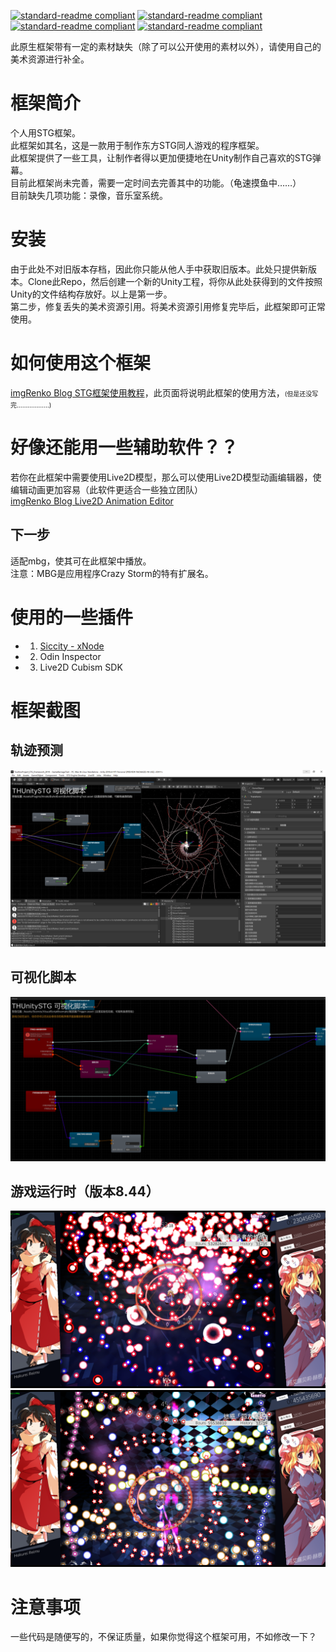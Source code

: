 [![standard-readme compliant](https://img.shields.io/badge/build-passing-brightgreen.svg?style=flat-square)](https://github.com/RichardLitt/standard-readme) [![standard-readme compliant](https://img.shields.io/badge/license-MIT-informational.svg?style=flat-square)](https://github.com/RichardLitt/standard-readme) [![standard-readme compliant](https://img.shields.io/badge/FrameworkVer-9.89-yellow.svg?style=flat-square)](https://github.com/RichardLitt/standard-readme) [![standard-readme compliant](https://img.shields.io/badge/UnityRequire-2019.4fLTS-yellow.svg?style=flat-square)](https://github.com/RichardLitt/standard-readme)


此原生框架带有一定的素材缺失（除了可以公开使用的素材以外），请使用自己的美术资源进行补全。

# 框架简介
个人用STG框架。  
此框架如其名，这是一款用于制作东方STG同人游戏的程序框架。  
此框架提供了一些工具，让制作者得以更加便捷地在Unity制作自己喜欢的STG弹幕。  
目前此框架尚未完善，需要一定时间去完善其中的功能。（龟速摸鱼中……）  
目前缺失几项功能：录像，音乐室系统。  

# 安装
由于此处不对旧版本存档，因此你只能从他人手中获取旧版本。此处只提供新版本。Clone此Repo，然后创建一个新的Unity工程，将你从此处获得到的文件按照Unity的文件结构存放好。以上是第一步。  
第二步，修复丢失的美术资源引用。将美术资源引用修复完毕后，此框架即可正常使用。  

# 如何使用这个框架
[imgRenko Blog STG框架使用教程](https://blog.imgrenko.co/2021/03/12/TouHouSTGFrameWorkTutorials/)，此页面将说明此框架的使用方法，<font size = 1>(但是还没写完………………)</font>

# 好像还能用一些辅助软件？？
若你在此框架中需要使用Live2D模型，那么可以使用Live2D模型动画编辑器，使编辑动画更加容易（此软件更适合一些独立团队）  
[imgRenko Blog Live2D Animation Editor](https://blog.imgrenko.co/2020/09/16/Live2DAnimationEditor/)  
## 下一步
适配mbg，使其可在此框架中播放。  
注意：MBG是应用程序Crazy Storm的特有扩展名。  

# 使用的一些插件
* 1. [Siccity - xNode](https://github.com/Siccity/xNode)  
* 2. Odin Inspector  
* 3. Live2D Cubism SDK  

# 框架截图
## 轨迹预测  
![image](https://github.com/imgRenko/Screen-Art-TH-STG-Framework-for-Unity/blob/main/ReadMeImage/Track.png)
## 可视化脚本  
![image](https://github.com/imgRenko/Screen-Art-TH-STG-Framework-for-Unity/blob/main/ReadMeImage/xNode.png)
## 游戏运行时（版本8.44）  
![image](https://github.com/imgRenko/Screen-Art-TH-STG-Framework-for-Unity/blob/main/ReadMeImage/1.png)
![image](https://github.com/imgRenko/Screen-Art-TH-STG-Framework-for-Unity/blob/main/ReadMeImage/2.png)

# 注意事项
一些代码是随便写的，不保证质量，如果你觉得这个框架可用，不如修改一下？
